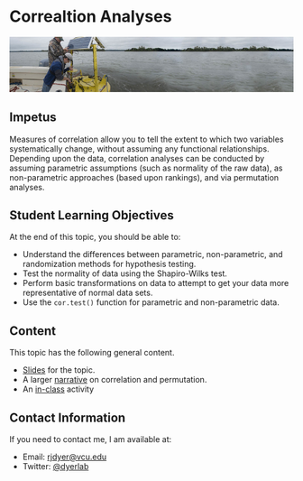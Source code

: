 # Correaltion Analyses

![Reserach buoy on the James River.](https://github.com/DyerlabTeaching/Correlation/raw/main/media/Buoy.jpeg)

## Impetus

Measures of correlation allow you to tell the extent to which two variables systematically change, without assuming any functional relationships.  Depending upon the data, correlation analyses can be conducted by assuming parametric assumptions (such as normality of the raw data), as non-parametric approaches (based upon rankings), and via permutation analyses.

## Student Learning Objectives

At the end of this topic, you should be able to:   

- Understand the differences between parametric, non-parametric, and randomization methods for hypothesis testing.   
- Test the normality of data using the Shapiro-Wilks test.  
- Perform basic transformations on data to attempt to get your data more representative of normal data sets.  
- Use the `cor.test()` function for parametric and non-parametric data.

## Content

This topic has the following general content.

 - [Slides](https://dyerlabteaching.github.io/Correlation/slides.html) for the topic.
 - A larger [narrative](https://dyerlabteaching.github.io/Correlation/narrative.html) on correlation and permutation.
 - An [in-class](https://dyerlabteaching.github.io/Correlation/in-class.html) activity


## Contact Information

If you need to contact me, I am available at:  
 - Email: rjdyer@vcu.edu
 - Twitter: [@dyerlab](https://twitter.com/dyerlab/)
